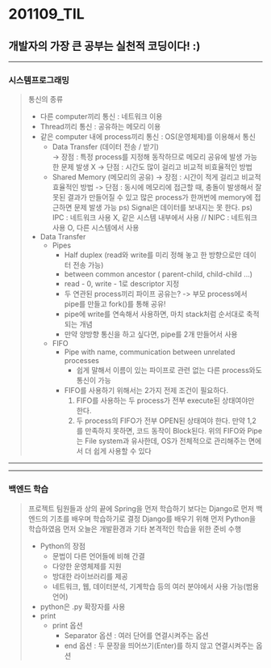 # 201109_TIL
## 개발자의 가장 큰 공부는 실천적 코딩이다! :)
------------------
### 시스템프로그래밍
> 통신의 종류
> * 다른 computer끼리 통신 : 네트워크 이용
> * Thread끼리 통신 : 공유하는 메모리 이용
> * 같은 computer 내에 process끼리 통신 : OS(운영체제)를 이용해서 통신
>   * Data Transfer (데이터 전송 / 받기)  
          -> 장점 : 특정 process를 지정해 동작하므로 메모리 공유에 발생 가능한 문제 발생 X
          -> 단점 : 시간도 많이 걸리고 비교적 비효율적인 방법
>   * Shared Memory (메모리의 공유) 
          -> 장점 : 시간이 적게 걸리고 비교적 효율적인 방법
          -> 단점 : 동시에 메모리에 접근할 때, 충돌이 발생해서 잘못된 결과가 만들어질 수 있고 많은 process가 한꺼번에 memory에 접근하면 문제 발생 가능
> ps) Signal은 데이터를 보내지는 못 한다.
> ps) IPC : 네트워크 사용 X, 같은 시스템 내부에서 사용 // NIPC : 네트워크 사용 O, 다른 시스템에서 사용
> * Data Transfer
>   * Pipes
>     * Half duplex (read와 write를 미리 정해 놓고 한 방향으로만 데이터 전송 가능)
>     * between common ancestor ( parent-child, child-child ...)
>     * read - 0, write - 1로 descriptor 지정
>     * 두 연관된 process끼리 파이프 공유는? -> 부모 process에서 pipe를 만들고 fork()를 통해 공유!
>     * pipe에 write를 연속해서 사용하면, 마치 stack처럼 순서대로 축적되는 개념
>     * 만약 양방향 통신을 하고 싶다면, pipe를 2개 만들어서 사용
>   * FIFO
>     * Pipe with name, communication between unrelated processes
>       * 쉽게 말해서 이름이 있는 파이프로 관련 없는 다른 process와도 통신이 가능
>     * FIFO를 사용하기 위해서는 2가지 전제 조건이 필요하다.
>       1. FIFO를 사용하는 두 process가 전부 execute된 상태여야만 한다.
>       2. 두 process의 FIFO가 전부 OPEN된 상태여야 한다.
>       만약 1,2를 만족하지 못하면, 코드 동작이 Block된다.
> 위의 FIFO와 Pipe는 File system과 유사한데, OS가 전체적으로 관리해주는 면에서 더 쉽게 사용할 수 있다
-----------------------------------
-----------------------------------
### 백엔드 학습
> 프로젝트 팀원들과 상의 끝에 Spring을 먼저 학습하기 보다는 Django로 먼저 백엔드의 기초를 배우며 학습하기로 결정
> Django를 배우기 위해 먼저 Python을 학습하였음
> 먼저 오늘은 개발환경과 기타 본격적인 학습을 위한 준비 수행 
>* Python의 장점
>    * 문법이 다른 언어들에 비해 간결
>    * 다양한 운영체제를 지원
>    * 방대한 라이브러리를 제공
>    * 네트워크, 웹, 데이터분석, 기계학습 등의 여러 분야에서 사용 가능(범용언어)
> * python은 .py 확장자를 사용 
> * print
>   * print 옵션
>       * Separator 옵션 : 여러 단어를 연결시켜주는 옵션
>       * end 옵션 : 두 문장을 띄어쓰기(Enter)를 하지 않고 연결시켜주는 옵션
